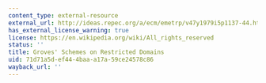 ```yaml
---
content_type: external-resource
external_url: http://ideas.repec.org/a/ecm/emetrp/v47y1979i5p1137-44.html
has_external_license_warning: true
license: https://en.wikipedia.org/wiki/All_rights_reserved
status: ''
title: Groves' Schemes on Restricted Domains
uid: 71d71a5d-ef44-4baa-a17a-59ce24578c86
wayback_url: ''
---
```

